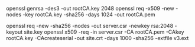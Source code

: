 openssl genrsa -des3 -out rootCA.key 2048
openssl req -x509 -new -nodes -key rootCA.key -sha256 -days 1024 -out rootCA.pem

openssl req -new -sha256 -nodes -out server.csr -newkey rsa:2048 -keyout site.key
openssl x509 -req -in server.csr -CA rootCA.pem -CAkey rootCA.key -CAcreateserial -out site.crt -days 1000 -sha256 -extfile v3.ext
